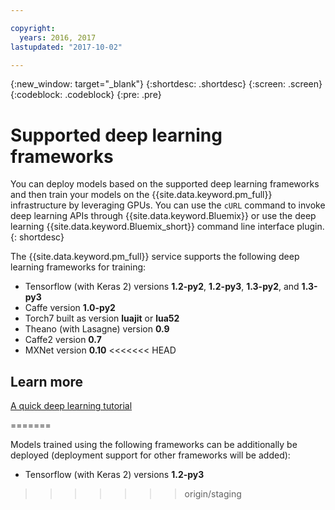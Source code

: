 ```yaml
---

copyright:
  years: 2016, 2017
lastupdated: "2017-10-02"

---
```

{:new_window: target="_blank"}
{:shortdesc: .shortdesc}
{:screen: .screen}
{:codeblock: .codeblock}
{:pre: .pre}
# Supported deep learning frameworks

You can deploy models based on the supported deep learning frameworks and then train your models on the {{site.data.keyword.pm_full}} infrastructure by leveraging GPUs. You can use the `cURL` command to invoke deep learning APIs through {{site.data.keyword.Bluemix}} or use the deep learning {{site.data.keyword.Bluemix_short}} command line interface plugin.{: shortdesc}
The {{site.data.keyword.pm_full}} service supports the following deep learning frameworks for training:
* Tensorflow (with Keras 2) versions **1.2-py2**, **1.2-py3**, **1.3-py2**, and **1.3-py3*** Caffe version **1.0-py2*** Torch7 built as version **luajit** or **lua52*** Theano (with Lasagne) version **0.9*** Caffe2 version **0.7*** MXNet version **0.10**
<<<<<<< HEAD
## Learn more

[A quick deep learning tutorial](https://www.ibm.com/blogs/watson/2016/10/quick-deep-learning-tutorial/)

=======
Models trained using the following frameworks can be additionally be deployed (deployment support for other frameworks will be added):* Tensorflow (with Keras 2) versions **1.2-py3**
>>>>>>> origin/staging

